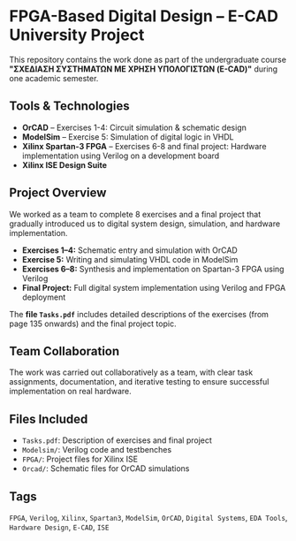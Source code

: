 # FPGA-Based Digital Design – E-CAD University Project

This repository contains the work done as part of the undergraduate course **"ΣΧΕ∆ΙΑΣΗ ΣΥΣΤΗΜΑΤΩΝ ΜΕ ΧΡΗΣΗ ΥΠΟΛΟΓΙΣΤΩΝ (E-CAD)"** during one academic semester.

## Tools & Technologies
-  **OrCAD** – Exercises 1-4: Circuit simulation & schematic design
-  **ModelSim** – Exercise 5: Simulation of digital logic in VHDL
-  **Xilinx Spartan-3 FPGA** – Exercises 6-8 and final project: Hardware implementation using Verilog on a development board
-  **Xilinx ISE Design Suite**

## Project Overview

We worked as a team to complete 8 exercises and a final project that gradually introduced us to digital system design, simulation, and hardware implementation.

- **Exercises 1–4:** Schematic entry and simulation with OrCAD
- **Exercise 5:** Writing and simulating VHDL code in ModelSim
- **Exercises 6–8:** Synthesis and implementation on Spartan-3 FPGA using Verilog
- **Final Project:** Full digital system implementation using Verilog and FPGA deployment

The **file `Tasks.pdf`** includes detailed descriptions of the exercises (from page 135 onwards) and the final project topic.

## Team Collaboration
The work was carried out collaboratively as a team, with clear task assignments, documentation, and iterative testing to ensure successful implementation on real hardware.

## Files Included
- `Tasks.pdf`: Description of exercises and final project
- `Modelsim/`: Verilog code and testbenches
- `FPGA/`: Project files for Xilinx ISE
- `Orcad/`: Schematic files for OrCAD simulations

## Tags
`FPGA`, `Verilog`, `Xilinx`, `Spartan3`, `ModelSim`, `OrCAD`, `Digital Systems`, `EDA Tools`, `Hardware Design`, `E-CAD`, `ISE`


